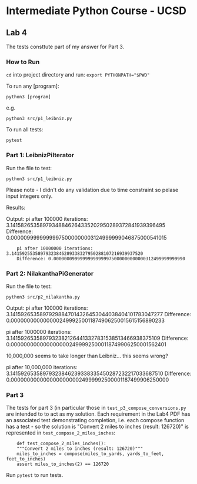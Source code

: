 # Intermediate Python Course - UCSD

## Lab 4

The tests consttute part of my answer for Part 3. 

### How to Run

`cd` into project directory and run: `export PYTHONPATH="$PWD"`

To run any [program]:

`python3 [program]`

e.g.

`python3 src/p1_leibniz.py`

To run all tests:

`pytest`


### Part 1: LeibnizPiIterator

Run the file to test:

`python3 src/p1_leibniz.py`

Please note - I didn't do any validation due to time constraint so pelase input integers only.

Results:

Output:
        pi after 100000 iterations: 3.14158265358979348846264335202950289372841939396495
        Difference: 0.00000999999999975000000003124999999046875000541015

        pi after 10000000 iterations: 3.14159255358979323846289338327950288107216939937520
        Difference: 0.00000009999999999999975000000000000312499999999990

### Part 2: NilakanthaPiGenerator

Run the file to test:

`python3 src/p2_nilakantha.py`

Output:
pi after 100000 iterations: 3.14159265358979298847014326453044038404101783047277
Difference: 0.00000000000000024999250011874906250015615156890233

pi after 1000000 iterations: 3.14159265358979323821264413327831538513466938375109
Difference: 0.00000000000000000024999925000118749906250001562401

10,000,000 seems to take longer than Leibniz... this seems wrong? 

pi after 10,000,000 iterations: 3.14159265358979323846239338335450287232217033687510
Difference: 0.00000000000000000000024999992500001187499906250000


### Part 3

The tests for part 3 (in particular those in `test_p3_compose_conversions.py` are intended to to act as my solution. Each requirement in the Lab4 PDF has an associated test demonstrating completion, i.e. each compose function has a test - so the solution is "Convert 2 miles to inches (result: 126720)" is represented in `test_compose_2_miles_inches`: 

        def test_compose_2_miles_inches():
        """Convert 2 miles to inches (result: 126720)"""
        miles_to_inches = compose(miles_to_yards, yards_to_feet, feet_to_inches)
        assert miles_to_inches(2) == 126720

Run `pytest` to run tests. 